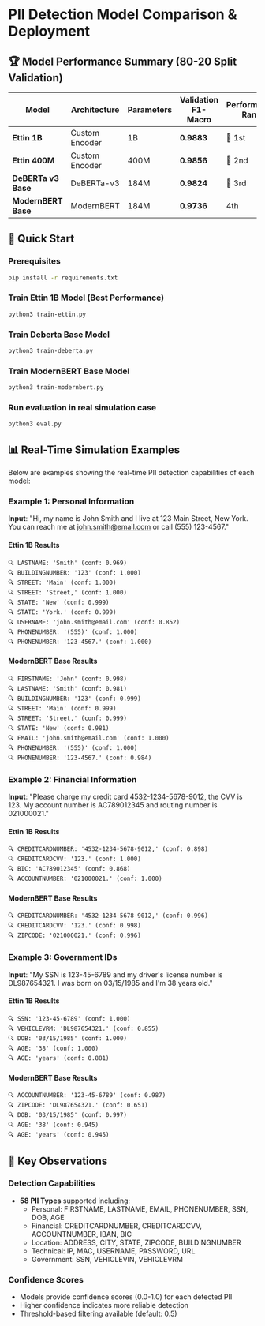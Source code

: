 # PII Detection Model Comparison & Deployment

## 🏆 Model Performance Summary (80-20 Split Validation)

| Model               | Architecture   | Parameters | Validation F1-Macro | Performance Rank |
| ------------------- | -------------- | ---------- | ------------------- | ---------------- |
| **Ettin 1B**        | Custom Encoder | 1B         | **0.9883**          | 🥇 1st           |
| **Ettin 400M**      | Custom Encoder | 400M       | **0.9856**          | 🥈 2nd           |
| **DeBERTa v3 Base** | DeBERTa-v3     | 184M       | **0.9824**          | 🥉 3rd           |
| **ModernBERT Base** | ModernBERT     | 184M       | **0.9736**          | 4th              |

## 🚀 Quick Start

### Prerequisites

```bash
pip install -r requirements.txt
```

### Train Ettin 1B Model (Best Performance)

```bash
python3 train-ettin.py
```

### Train Deberta Base Model

```bash
python3 train-deberta.py
```

### Train ModernBERT Base Model

```bash
python3 train-modernbert.py
```

### Run evaluation in real simulation case

```bash
python3 eval.py
```

## 📊 Real-Time Simulation Examples

Below are examples showing the real-time PII detection capabilities of each model:

### Example 1: Personal Information

**Input**: "Hi, my name is John Smith and I live at 123 Main Street, New York. You can reach me at john.smith@email.com or call (555) 123-4567."

#### Ettin 1B Results

```
🔍 LASTNAME: 'Smith' (conf: 0.969)
🔍 BUILDINGNUMBER: '123' (conf: 1.000)
🔍 STREET: 'Main' (conf: 1.000)
🔍 STREET: 'Street,' (conf: 1.000)
🔍 STATE: 'New' (conf: 0.999)
🔍 STATE: 'York.' (conf: 0.999)
🔍 USERNAME: 'john.smith@email.com' (conf: 0.852)
🔍 PHONENUMBER: '(555)' (conf: 1.000)
🔍 PHONENUMBER: '123-4567.' (conf: 1.000)
```

#### ModernBERT Base Results

```
🔍 FIRSTNAME: 'John' (conf: 0.998)
🔍 LASTNAME: 'Smith' (conf: 0.981)
🔍 BUILDINGNUMBER: '123' (conf: 0.999)
🔍 STREET: 'Main' (conf: 0.999)
🔍 STREET: 'Street,' (conf: 0.999)
🔍 STATE: 'New' (conf: 0.981)
🔍 EMAIL: 'john.smith@email.com' (conf: 1.000)
🔍 PHONENUMBER: '(555)' (conf: 1.000)
🔍 PHONENUMBER: '123-4567.' (conf: 0.984)
```

### Example 2: Financial Information

**Input**: "Please charge my credit card 4532-1234-5678-9012, the CVV is 123. My account number is AC789012345 and routing number is 021000021."

#### Ettin 1B Results

```
🔍 CREDITCARDNUMBER: '4532-1234-5678-9012,' (conf: 0.898)
🔍 CREDITCARDCVV: '123.' (conf: 1.000)
🔍 BIC: 'AC789012345' (conf: 0.868)
🔍 ACCOUNTNUMBER: '021000021.' (conf: 1.000)
```

#### ModernBERT Base Results

```
🔍 CREDITCARDNUMBER: '4532-1234-5678-9012,' (conf: 0.996)
🔍 CREDITCARDCVV: '123.' (conf: 0.998)
🔍 ZIPCODE: '021000021.' (conf: 0.996)
```

### Example 3: Government IDs

**Input**: "My SSN is 123-45-6789 and my driver's license number is DL987654321. I was born on 03/15/1985 and I'm 38 years old."

#### Ettin 1B Results

```
🔍 SSN: '123-45-6789' (conf: 1.000)
🔍 VEHICLEVRM: 'DL987654321.' (conf: 0.855)
🔍 DOB: '03/15/1985' (conf: 1.000)
🔍 AGE: '38' (conf: 1.000)
🔍 AGE: 'years' (conf: 0.881)
```

#### ModernBERT Base Results

```
🔍 ACCOUNTNUMBER: '123-45-6789' (conf: 0.987)
🔍 ZIPCODE: 'DL987654321.' (conf: 0.651)
🔍 DOB: '03/15/1985' (conf: 0.997)
🔍 AGE: '38' (conf: 0.945)
🔍 AGE: 'years' (conf: 0.945)
```

## 🎯 Key Observations

### Detection Capabilities

- **58 PII Types** supported including:
  - Personal: FIRSTNAME, LASTNAME, EMAIL, PHONENUMBER, SSN, DOB, AGE
  - Financial: CREDITCARDNUMBER, CREDITCARDCVV, ACCOUNTNUMBER, IBAN, BIC
  - Location: ADDRESS, CITY, STATE, ZIPCODE, BUILDINGNUMBER
  - Technical: IP, MAC, USERNAME, PASSWORD, URL
  - Government: SSN, VEHICLEVIN, VEHICLEVRM

### Confidence Scores

- Models provide confidence scores (0.0-1.0) for each detected PII
- Higher confidence indicates more reliable detection
- Threshold-based filtering available (default: 0.5)

